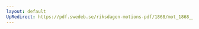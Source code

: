 ```yaml
---
layout: default
UpRedirect: https://pdf.swedeb.se/riksdagen-motions-pdf/1868/mot_1868__ak__fört/mot_1868__ak__fört_001.pdf
---
```

